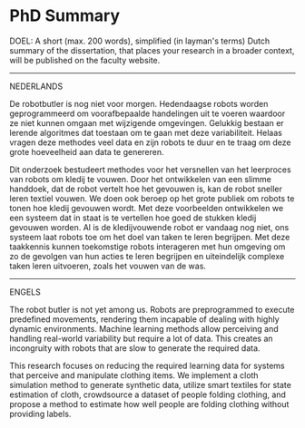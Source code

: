 # PhD Summary

DOEL:
A short (max. 200 words), simplified (in layman's terms) Dutch summary of the dissertation, that places your research in a broader context, will be published on the faculty website.

---- 

NEDERLANDS

De robotbutler is nog niet voor morgen. Hedendaagse robots worden geprogrammeerd om voorafbepaalde handelingen uit te voeren waardoor ze niet kunnen omgaan met wijzigende omgevingen. Gelukkig bestaan er lerende algoritmes dat toestaan om te gaan met deze variabiliteit. Helaas vragen deze methodes veel data en zijn robots te duur en te traag om deze grote hoeveelheid aan data te genereren.  

Dit onderzoek bestudeert methodes voor het versnellen van het leerproces van robots om kledij te vouwen. Door het ontwikkelen van een slimme handdoek, dat de robot vertelt hoe het gevouwen is, kan de robot sneller leren textiel vouwen. We doen ook beroep op het grote publiek om robots te tonen hoe kledij gevouwen wordt. Met deze voorbeelden ontwikkelen we een systeem dat in staat is te vertellen hoe goed de stukken kledij gevouwen worden. Al is de kledijvouwende robot er vandaag nog niet, ons systeem laat robots toe om het doel van taken te leren begrijpen. 
Met deze taakkennis kunnen toekomstige robots interageren met hun omgeving om zo de gevolgen van hun acties te leren begrijpen en uiteindelijk complexe taken leren uitvoeren, zoals het vouwen van de was. 

-----

ENGELS

The robot butler is not yet among us. Robots are preprogrammed to execute predefined movements, rendering them incapable of dealing with highly dynamic environments. Machine learning methods allow perceiving and handling real-world variability but require a lot of data. This creates an incongruity with robots that are slow to generate the required data. 

This research focuses on reducing the required learning data for systems that perceive and manipulate clothing items. We implement a cloth simulation method to generate synthetic data, utilize smart textiles for state estimation of cloth, crowdsource a dataset of people folding clothing, and propose a method to estimate how well people are folding clothing without providing labels.
